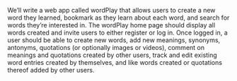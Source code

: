 We’ll write a web app called wordPlay that allows users to create a new word they learned, bookmark as they learn about each word, and search for words they’re interested in. The wordPlay home page should display all words created and invite users to either register or log in. Once logged in, a user should be able to create new words, add new meanings, synonyms, antonyms, quotations (or optionally images or videos), comment on meanings and quotations created by other users, track and edit existing word entries created by themselves, and like words created or quotations thereof added by other users.
